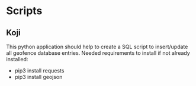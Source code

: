 # Scripts

## Koji
This python application should help to create a SQL script to insert/update all geofence database entries.
Needed requirements to install if not already installed:
- pip3 install requests
- pip3 install geojson
